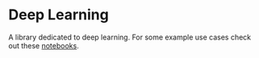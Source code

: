 # Deep Learning

A library dedicated to deep learning. For some example use cases check out these [notebooks](https://github.com/DavidBrandes/notebooks/tree/master/style_transfer_and_feature_visualization).


